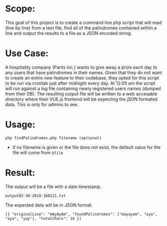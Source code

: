 # Scope: 
This goal of this project is to create a command line php script that will read (line by line) from a text file, find all of the palindromes contained within a line and output the results to a file as a JSON encoded string. 

# Use Case:
A hospitality company (Pants inc.) wants to give away a prize each day to any users that have palindromes in their names. Given that they do not want to create an entire new feature to their codebase, they opted for this script to be run via crontab just after midnight every day. At 12:05 am the script will run against a log file containing newly registered users names (dumped from their DB). The resulting output file will be written to a web accesable directory where their VUE.js frontend will be expecting the jSON formated data. This is only for admins to see.

# Usage:
`php findPalindromes.php filename (optional)`

* if no filename is given or the file does not exist, the default value for the file will come from `$file`


# Result:
The output will be a file with a date timestamp.

`output03-30-2018-160221.txt`

The expected data will be in JSON format.

`[{
	"originalLine": "mAyAyAm",
	"foundPalindromes": ["mayayam", "aya", "aya", "yay"],
	"totalChars": 16
}]`
